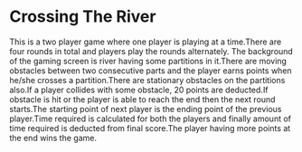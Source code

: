 # Crossing The River
This is a two player game where one player is playing at a time.There are four rounds in total and players play the rounds alternately.
The background of the gaming screen is river having some partitions in it.There are moving obstacles between two consecutive parts and
the player earns points when he/she crosses a partition.There are stationary obstacles on the partitions also.If a player collides with
some obstacle, 20 points are deducted.If obstacle is hit or the player is able to reach the end then the next round starts.The starting
point of next player is the ending point of the previous player.Time required is calculated for both the players and finally amount of 
time required is deducted from final score.The player having more points at the end wins the game.
